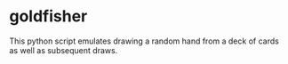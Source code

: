 # goldfisher
This python script emulates drawing a random hand from a deck of cards as well as subsequent draws.
